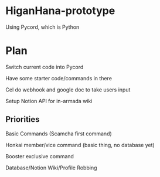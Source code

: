 # HiganHana-prototype
Using Pycord, which is Python

# Plan
Switch current code into Pycord

Have some starter code/commands in there


Cel do webhook and google doc to take users input

Setup Notion API for in-armada wiki

## Priorities
Basic Commands (Scamcha first command)

Honkai member/vice command (basic thing, no database yet)

Booster exclusive command

Database/Notion Wiki/Profile Robbing
